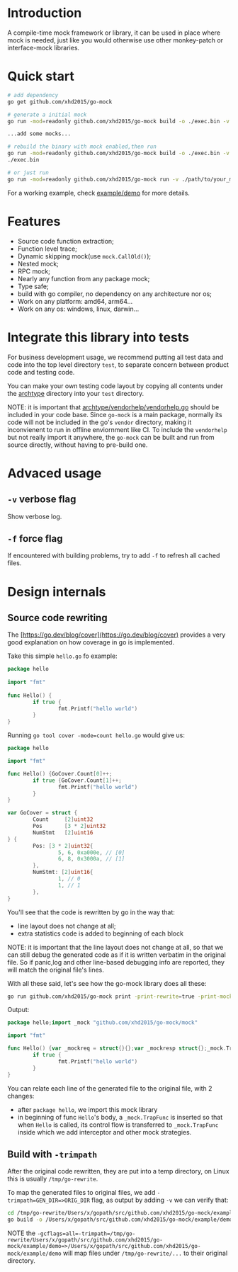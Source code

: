 # Introduction
A compile-time mock framework or library, it can be used in place where mock is needed, just like you would otherwise use other monkey-patch or interface-mock libraries.

# Quick start
```bash
# add dependency
go get github.com/xhd2015/go-mock

# generate a initial mock
go run -mod=readonly github.com/xhd2015/go-mock build -o ./exec.bin -v ./path/to/your_main_package

...add some mocks...

# rebuild the binary with mock enabled,then run
go run -mod=readonly github.com/xhd2015/go-mock build -o ./exec.bin -v ./path/to/your_main_package
./exec.bin

# or just run
go run -mod=readonly github.com/xhd2015/go-mock run -v ./path/to/your_main_package
```

For a working example, check [example/demo](./example/demo) for more details.

# Features
- Source code function extraction;
- Function level trace;
- Dynamic skipping mock(use `mock.CallOld()`);
- Nested mock;
- RPC mock;
- Nearly any function from any package mock;
- Type safe;
- build with go compiler, no dependency on any architecture nor os;
- Work on any platform: amd64, arm64...
- Work on any os: windows, linux, darwin...

# Integrate this library into tests
For business development usage, we recommend putting all test data and code into the top level directory `test`, to separate concern between product code and testing code.

You can make your own testing code layout by copying all contents under the [archtype](./archtype/) directory into your `test` directory. 

NOTE: it is important that [archtype/vendorhelp/vendorhelp.go](./archtype/vendorhelp/vendorhelp.go) should be included in your code base. Since `go-mock` is a main package, normally its code will not be included in the go's `vendor` directory, making it inconvienent to run in offline enviornment like CI. To include the `vendorhelp` but not really import it anywhere, the `go-mock` can be built and run from source directly, without having to pre-build one.

# Advaced usage
## `-v` verbose flag
Show verbose log.

## `-f` force flag
If encountered with building problems, try to add `-f` to refresh all cached files.

# Design internals
## Source code rewriting
The [https://go.dev/blog/cover](https://go.dev/blog/cover) provides a very good explanation on how coverage in go is implemented.

Take this simple `hello.go` fo example:
```go
package hello
 
import "fmt"
 
func Hello() {
        if true {
                fmt.Printf("hello world")
        }
}
```

Running `go tool cover -mode=count hello.go` would give us:
```go
package hello

import "fmt"

func Hello() {GoCover.Count[0]++;
        if true {GoCover.Count[1]++;
                fmt.Printf("hello world")
        }
}

var GoCover = struct {
        Count     [2]uint32
        Pos       [3 * 2]uint32
        NumStmt   [2]uint16
} {
        Pos: [3 * 2]uint32{
                5, 6, 0xa000e, // [0]
                6, 8, 0x3000a, // [1]
        },
        NumStmt: [2]uint16{
                1, // 0
                1, // 1
        },
}
```

You'll see that the code is rewritten by go in the way that:
- line layout does not change at all;
- extra statistics code is added to beginning of each block

NOTE: it is important that the line layout does not change at all, so that we can still debug the generated code as if it is written verbatim in the original file. So if panic,log and other line-based debugging info are reported, they will match the original file's lines.

With all these said, let's see how the go-mock library does all these:
```bash
go run github.com/xhd2015/go-mock print -print-rewrite=true -print-mock=false ./hello.go 
```

Output:
```go
package hello;import _mock "github.com/xhd2015/go-mock/mock"

import "fmt"

func Hello() {var _mockreq = struct{}{};var _mockresp struct{};_mock.TrapFunc(nil,&_mock.StubInfo{PkgName:"github.com/xhd2015/go-mock/tmp",Owner:"",OwnerPtr:false,Name:"Hello"}, nil, &_mockreq, &_mockresp,_mockHello,false,false,false);}; func _mockHello(){
        if true {
                fmt.Printf("hello world")
        }
}
```

You can relate each line of the generated file to the original file, with 2 changes:
- after `package hello`, we import this mock library
- in beginning of func `Hello`'s body, a `_mock.TrapFunc` is inserted so that when `Hello` is called, its control flow is transferred to `_mock.TrapFunc` inside which we add interceptor and other mock strategies.

## Build with `-trimpath`
After the original code rewritten, they are put into a temp directory, on Linux this is usually `/tmp/go-rewrite`.

To map the generated files to original files, we add `-trimpath=GEN_DIR=>ORIG_DIR` flag, as output by adding `-v` we can verify that:
```bash
cd /tmp/go-rewrite/Users/x/gopath/src/github.com/xhd2015/go-mock/example/demo
go build -o /Users/x/gopath/src/github.com/xhd2015/go-mock/example/demo/exec.bin '-gcflags=all=-trimpath=/tmp/go-rewrite/Users/x/gopath/src/github.com/xhd2015/go-mock/example/demo=>/Users/x/gopath/src/github.com/xhd2015/go-mock/example/demo' ./
```

NOTE the `-gcflags=all=-trimpath=/tmp/go-rewrite/Users/x/gopath/src/github.com/xhd2015/go-mock/example/demo=>/Users/x/gopath/src/github.com/xhd2015/go-mock/example/demo` will map files under `/tmp/go-rewrite/...` to their original directory.